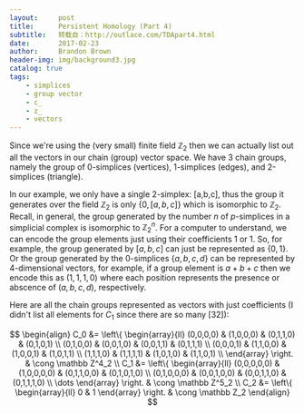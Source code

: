 ```yaml
---
layout:     post
title:      Persistent Homology (Part 4)
subtitle:   转载自：http://outlace.com/TDApart4.html
date:       2017-02-23
author:     Brandon Brown
header-img: img/background3.jpg
catalog: true
tags:
    - simplices
    - group vector
    - c_
    - z_
    - vectors
---
```


Since we're using the (very small) finite field $\mathbb Z_2$ then we can actually list out all the vectors in our chain (group) vector space. We have 3 chain groups, namely the group of 0-simplices (vertices), 1-simplices (edges), and 2-simplices (triangle).

In our example, we only have a single 2-simplex: [a,b,c], thus the group it generates over the field $\mathbb Z_2$ is only $\{0, [a,b,c]\}$ which is isomorphic to $\mathbb Z_2$. Recall, in general, the group generated by the number $n$ of $p$-simplices in a simplicial complex is isomorphic to $\mathbb Z^n_2$. For a computer to understand, we can encode the group elements just using their coefficients 1 or 1. So, for example, the group generated by $[a,b,c]$ can just be represented as $\{0,1\}$. Or the group generated by the 0-simplices $\{a, b, c, d\}$ can be represented by 4-dimensional vectors, for example, if a group element is $a+b+c$ then we encode this as $(1, 1, 1, 0)$ where each position represents the presence or abscence of $(a, b, c, d)$, respectively.

Here are all the chain groups represented as vectors with just coefficients (I didn't list all elements for $C_1$ since there are so many [32]):

$$
\begin{align}
C_0
&=
\left\{
\begin{array}{ll}
(0,0,0,0) & (1,0,0,0) & (0,1,1,0) & (0,1,0,1) \\ 
(0,1,0,0) & (0,0,1,0) & (0,0,1,1) & (0,1,1,1) \\ 
(0,0,0,1) & (1,1,0,0) & (1,0,0,1) & (1,0,1,1) \\ 
(1,1,1,0) & (1,1,1,1) & (1,0,1,0) & (1,1,0,1) \\ 
\end{array} 
\right.
& \cong \mathbb Z^4_2
\\
C_1
&=
\left\{
\begin{array}{ll}
(0,0,0,0,0) & (1,0,0,0,0) & (0,1,1,0,0) & (0,1,0,1,0) \\ 
(0,1,0,0,0) & (0,0,1,0,0) & (0,0,1,1,0) & (0,1,1,1,0) \\ 
\dots
\end{array} 
\right.
& \cong \mathbb Z^5_2
\\
C_2
&=
\left\{
\begin{array}{ll}
0 & 1
\end{array} 
\right.
& \cong \mathbb Z_2
\end{align}
$$
